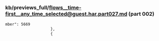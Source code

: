 ### kb/previews_full/flows__time-first__any_time_selected@guest.har.part027.md (part 002)

```md
mber": 5669
                    },
                    {
            
```

```
